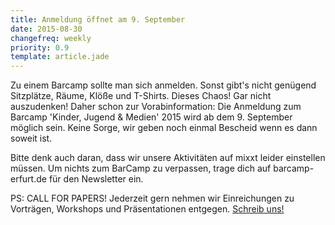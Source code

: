 ```yaml
---
title: Anmeldung öffnet am 9. September
date: 2015-08-30
changefreq: weekly
priority: 0.9
template: article.jade
---
```


Zu einem Barcamp sollte man sich anmelden. Sonst gibt's nicht genügend Sitzplätze, Räume, Klöße und T-Shirts. Dieses Chaos! Gar nicht auszudenken! Daher schon zur Vorabinformation:
Die Anmeldung zum Barcamp 'Kinder, Jugend & Medien' 2015 wird ab dem 9. September möglich sein. Keine Sorge, wir geben noch einmal Bescheid wenn es dann soweit ist.

Bitte denk auch daran, dass wir unsere Aktivitäten auf mixxt leider einstellen müssen. Um nichts zum BarCamp zu verpassen, trage dich auf barcamp-erfurt.de für den Newsletter ein.

PS: CALL FOR PAPERS! Jederzeit gern nehmen wir Einreichungen zu Vorträgen, Workshops und Präsentationen entgegen. <a href="mailto: info@barcamp-erfurt.de">Schreib uns!</a>